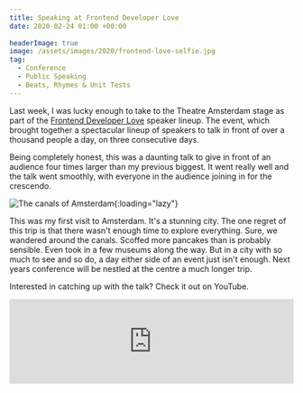 ```yaml
---
title: Speaking at Frontend Developer Love
date: 2020-02-24 01:00 +00:00
 
headerImage: true
image: /assets/images/2020/frontend-love-selfie.jpg
tag:
  - Conference
  - Public Speaking
  - Beats, Rhymes & Unit Tests
---
```


Last week, I was lucky enough to take to the Theatre Amsterdam stage as part of the [Frontend Developer
Love](https://www.frontenddeveloperlove.com/ "Frontend Developer Love Website") speaker lineup. The event, which brought together a spectacular lineup of speakers to talk in front of
over a thousand people a day, on three consecutive days.

Being completely honest, this was a daunting talk to give in front of an audience four times larger than my
previous biggest. It went really well and the talk went smoothly, with everyone in the audience joining in
for the crescendo.

![The canals of Amsterdam](/assets/images/2020/amsterdam-canal.jpg "The canals of Amsterdam"){:loading="lazy"}

This was my first visit to Amsterdam. It's a stunning city. The one regret of this trip is that there wasn't
enough time to explore everything. Sure, we wandered around the canals. Scoffed more pancakes than is probably sensible. Even
took in a few museums along the way. But in a city with so much to see and so do, a day either side of an event just
isn't enough. Next years conference will be nestled at the centre a much longer trip.

Interested in catching up with the talk? Check it out on YouTube.

<iframe width="100%" height="auto" src="https://www.youtube.com/embed/x_L1eQT6TyA" frameborder="0" allow="accelerometer; autoplay; encrypted-media; gyroscope; picture-in-picture" allowfullscreen onLoad="iframeResize()" loading="lazy"></iframe>
